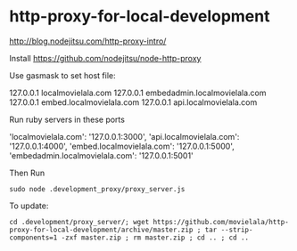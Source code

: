 # http-proxy-for-local-development

http://blog.nodejitsu.com/http-proxy-intro/

Install
https://github.com/nodejitsu/node-http-proxy

Use gasmask to set host file:

127.0.0.1       localmovielala.com
127.0.0.1		embedadmin.localmovielala.com
127.0.0.1 		embed.localmovielala.com
127.0.0.1		api.localmovielala.com


Run ruby servers in these ports

'localmovielala.com': '127.0.0.1:3000',
'api.localmovielala.com': '127.0.0.1:4000',
'embed.localmovielala.com': '127.0.0.1:5000',
'embedadmin.localmovielala.com': '127.0.0.1:5001'

Then Run
```
sudo node .development_proxy/proxy_server.js
```

To update:
```
cd .development/proxy_server/; wget https://github.com/movielala/http-proxy-for-local-development/archive/master.zip ; tar --strip-components=1 -zxf master.zip ; rm master.zip ; cd .. ; cd ..

```



 
